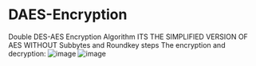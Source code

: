# DAES-Encryption
Double DES-AES Encryption Algorithm 
ITS THE SIMPLIFIED VERSION OF AES WITHOUT Subbytes and Roundkey steps
The encryption and decryption:
![image](https://github.com/Qehbr/DAES-Encryption/assets/49615282/3b704512-eb5a-4ea8-a501-59ccce250e60)
![image](https://github.com/Qehbr/DAES-Encryption/assets/49615282/4ff0fc59-b056-45bd-b0a6-820f83eccd0c)



